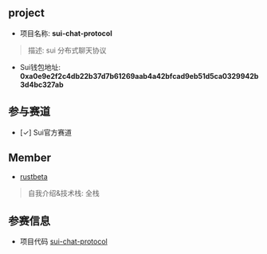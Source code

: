 ## project

- 项目名称: **sui-chat-protocol**
> 描述: sui 分布式聊天协议
- Sui钱包地址: **0xa0e9e2f2c4db22b37d7b61269aab4a42bfcad9eb51d5ca0329942b3d4bc327ab**

## 参与赛道

- [✓] Sui官方赛道

## Member

- [rustbeta](https://github.com/rustbeta)
> 自我介绍&技术栈: 全栈

## 参赛信息

- 项目代码 [sui-chat-protocol](https://github.com/rustbeta/sui-chat-protocol)
